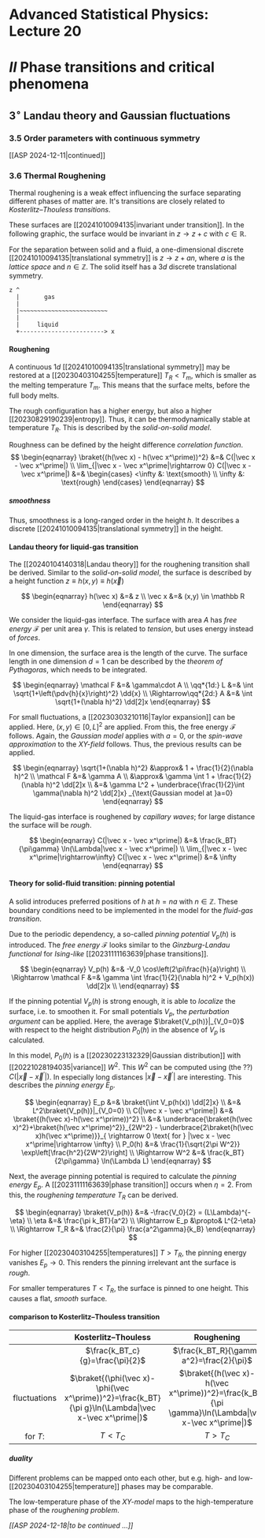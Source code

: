 # Advanced Statistical Physics: Lecture 20
# $II$ Phase transitions and critical phenomena
## $3^\circ$ Landau theory and Gaussian fluctuations
### 3.5 Order parameters with continuous symmetry
[[ASP 2024-12-11|continued]]

### 3.6 Thermal Roughening
Thermal roughening is a weak effect influencing the surface separating different phases of matter are. It's transitions are closely related to *Kosterlitz–Thouless transitions*.

These surfaces are [[20241010094135|invariant under transition]]. In the following graphic, the surface would be invariant in $z\rightarrow z+c$ with $c\in\mathbb R$.

For the separation between solid and a fluid, a one-dimensional discrete [[20241010094135|translational symmetry]] is $z\rightarrow z+an$, where $a$ is the *lattice space* and $n\in\mathbb Z$. The solid itself has a $3d$ discrete translational symmetry.

```ditaa
z ^
  |       gas
  |
  |~~~~~~~~~~~~~~~~~~~~~~~~~
  |
  |     liquid
  +------------------------> x
```

#### Roughening
A continuous $1d$ [[20241010094135|translational symmetry]] may be restored at a [[20230403104255|temperature]] $T_R<T_m$, which is smaller as the melting temperature $T_m$. This means that the surface melts, before the full body melts.

The rough configuration has a higher energy, but also a higher [[20230829190239|entropy]]. Thus, it can be thermodynamically stable at temperature $T_R$. This is described by the *solid-on-solid model*.

Roughness can be defined by the height difference *correlation function*.
$$
\begin{eqnarray}
    \braket{(h(\vec x) - h(\vec x^\prime))^2} &=& C(|\vec x - \vec x^\prime|) \\
    \lim_{|\vec x - \vec x^\prime|\rightarrow 0}
        C(|\vec x - \vec x^\prime|) &=&
            \begin{cases}
                <\infty &: \text{smooth} \\
                \infty &: \text{rough}
            \end{cases}
\end{eqnarray}
$$

##### smoothness
Thus, smoothness is a long-ranged order in the height $h$. It describes a discrete [[20241010094135|translational symmetry]] in the height.

#### Landau theory for liquid-gas transition
The [[20240104140318|Landau theory]] for the roughening transition shall be derived. Similar to the *solid-on-solid model*, the surface is described by a height function $z\equiv h(x,y)\equiv h(\vec x)$

$$
\begin{eqnarray}
    h(\vec x) &=& z \\
    \vec x &=& (x,y) \in \mathbb R
\end{eqnarray}
$$

We consider the liquid-gas interface. The surface with area $A$ has *free energy* $\mathcal F$ per unit area $\gamma$. This is related to *tension*, but uses energy instead of *forces*.

In one dimension, the surface area is the length of the curve. The surface length in one dimension $d=1$ can be described by the *theorem of Pythagoras*, which needs to be integrated.

$$
\begin{eqnarray}
    \mathcal F &=& \gamma\cdot A \\
    \qq*{1d:} L &=& \int \sqrt{1+\left(\pdv{h}{x}\right)^2} \dd{x} \\
    \Rightarrow\qq*{2d:} A &=& \int \sqrt{1+(\nabla h)^2} \dd[2]x
\end{eqnarray}
$$

For small fluctuations, a [[20230303210116|Taylor expansion]] can be applied. Here, $(x,y)\in[0,L]^2$ are applied. From this, the free energy $\mathcal F$ follows. Again, the *Gaussian model* applies with $a=0$, or the *spin-wave approximation* to the *XY-field* follows. Thus, the previous results can be applied.

$$
\begin{eqnarray}
    \sqrt{1+(\nabla h)^2} &\approx& 1 + \frac{1}{2}(\nabla h)^2 \\
    \mathcal F &=& \gamma A \\
        &\approx& \gamma \int 1 + \frac{1}{2}(\nabla h)^2 \dd[2]x \\
        &=& \gamma L^2
            + \underbrace{\frac{1}{2}\int \gamma(\nabla h)^2 \dd[2]x}
            _{\text{Gaussian model at }a=0}
\end{eqnarray}
$$


The liquid-gas interface is roughened by *capillary waves*; for large distance the surface will be *rough*.

$$
\begin{eqnarray}
    C(|\vec x - \vec x^\prime|)
        &=& \frac{k_BT}{\pi\gamma}
            \ln(\Lambda|\vec x - \vec x^\prime|) \\
    \lim_{|\vec x - \vec x^\prime|\rightarrow\infty}
        C(|\vec x - \vec x^\prime|) &=& \infty
\end{eqnarray}
$$

#### Theory for solid-fluid transition: pinning potential
A solid introduces preferred positions of $h$ at $h=na$ with $n\in\mathbb Z$. These boundary conditions need to be implemented in the model for the *fluid-gas transition*.

Due to the periodic dependency, a so-called *pinning potential* $V_p(h)$ is introduced. The *free energy* $\mathcal F$ looks similar to the *Ginzburg-Landau functional* for *Ising-like* [[20231111163639|phase transitions]].

$$
\begin{eqnarray}
    V_p(h) &=& -V_0 \cos\left(2\pi\frac{h}{a}\right) \\
    \Rightarrow \mathcal F &=&
        \gamma \int \frac{1}{2}(\nabla h)^2 + V_p(h(x)) \dd[2]x \\
\end{eqnarray}
$$

If the pinning potential $V_p(h)$ is strong enough, it is able to *localize* the surface, i.e. to smoothen it. For small potentials $V_p$, the *perturbation argument* can be applied. Here, the average $\braket{V_p(h)}|_{V_0=0}$ with respect to the height distribution $P_0(h)$ in the absence of $V_p$ is calculated.

In this model, $P_0(h)$ is a [[20230223132329|Gaussian distribution]] with [[20221028194035|variance]] $W^2$. This $W^2$ can be computed using (the ??) $C(|\vec x - \vec x^\prime|)$. In especially long distances $|\vec x - \vec x^\prime|$ are interesting. This describes the *pinning energy* $E_p$.

$$
\begin{eqnarray}
    E_p &=& \braket{\int V_p(h(x)) \dd[2]x} \\
        &=& L^2\braket{V_p(h)}|_{V_0=0} \\
    C(|\vec x - \vec x^\prime|) &=& \braket{(h(\vec x)-h(\vec x^\prime))^2} \\
        &=& \underbrace{\braket{h(\vec x)^2}+\braket{h(\vec x^\prime)^2}}_{2W^2}
            - \underbrace{2\braket{h(\vec x)h(\vec x^\prime)}}_{
                \rightarrow 0 \text{ for } |\vec x - \vec x^\prime|\rightarrow \infty} \\
    P_0(h) &=& \frac{1}{\sqrt{2\pi W^2}} \exp\left[\frac{h^2}{2W^2}\right] \\
    \Rightarrow W^2 &=& \frac{k_BT}{2\pi\gamma} \ln(\Lambda L)
\end{eqnarray}
$$

Next, the average pinning potential is required to calculate the *pinning energy* $E_p$. A [[20231111163639|phase transition]] occurs when $\eta=2$. From this, the *roughening temperature* $T_R$ can be derived.

$$
\begin{eqnarray}
    \braket{V_p(h)} &=& -\frac{V_0}{2}
        = (L\Lambda)^{-\eta} \\
    \eta &=& \frac{\pi k_BT}{a^2} \\
    \Rightarrow
    E_p &\propto& L^{2-\eta} \\
    \Rightarrow
    T_R &=& \frac{2}{\pi} \frac{a^2\gamma}{k_B}
\end{eqnarray}
$$

For higher [[20230403104255|temperatures]] $T>T_R$, the pinning energy vanishes  $E_p\rightarrow0$. This renders the pinning irrelevant ant the surface is *rough*.

For smaller temperatures $T<T_R$, the surface is pinned to one height. This causes a flat, *smooth* surface.

#### comparison to Kosterlitz–Thouless transition

|              |                                          Kosterlitz–Thouless                                           |                                              Roughening                                               |
| :----------: | :----------------------------------------------------------------------------------------------------: | :---------------------------------------------------------------------------------------------------: |
|              |                                    $\frac{k_BT_c}{g}=\frac{\pi}{2}$                                    |                               $\frac{k_BT_R}{\gamma a^2}=\frac{2}{\pi}$                               |
| fluctuations | $\braket{(\phi(\vec x)-\phi(\vec x^\prime))^2}=\frac{k_BT}{\pi g}\ln(\Lambda\|\vec x-\vec x^\prime\|)$ | $\braket{(h(\vec x)-h(\vec x^\prime))^2}=\frac{k_BT}{\pi \gamma}\ln(\Lambda\|\vec x-\vec x^\prime\|)$ |
|   for $T$:   |                                                $T<T_C$                                                 |                                                $T>T_C$                                                |

##### duality
Different problems can be mapped onto each other, but e.g. high- and low-[[20230403104255|temperature]] phases may be comparable.

The low-temperature phase of the *XY-model* maps to the high-temperature phase of the *roughening problem*.

*[[ASP 2024-12-18|to be continued ...]]*